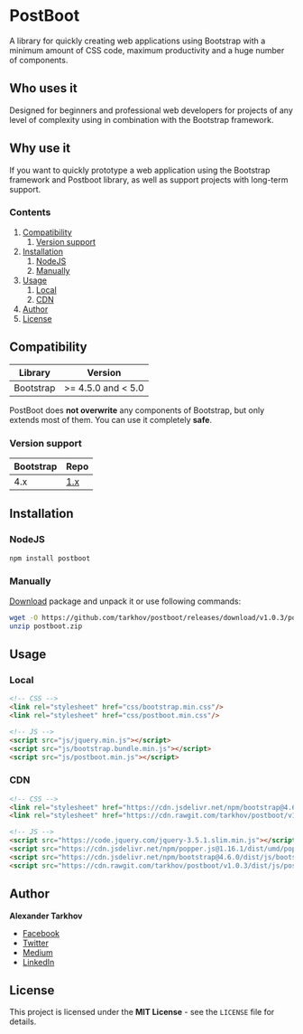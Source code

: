 # PostBoot

A library for quickly creating web applications using Bootstrap with a minimum amount of CSS code, maximum productivity and a huge number of components.

## Who uses it

Designed for beginners and professional web developers for projects of any level of complexity using in combination with the Bootstrap framework.

## Why use it

If you want to quickly prototype a web application using the Bootstrap framework and Postboot library, as well as support projects with long-term support.

### Contents

1. [Compatibility](#compatibility)
   1. [Version support](#version-support)
2. [Installation](#installation)
   1. [NodeJS](#nodejs)
   2. [Manually](#manually)
3. [Usage](#usage)
   1. [Local](#local)
   2. [CDN](#cdn)
4. [Author](#author)
5. [License](#license)

## Compatibility

Library | Version
------- | -------
Bootstrap | >= 4.5.0 and < 5.0

PostBoot does **not overwrite** any components of Bootstrap, but only extends most of them. You can use it completely **safe**.

### Version support

Bootstrap | Repo
------- | -------
4.x | [1.x](https://github.com/tarkhov/postboot/tree/1.x)

## Installation

### NodeJS

```bash
npm install postboot
```

### Manually

[Download](https://github.com/tarkhov/postboot/releases/download/v1.0.3/postboot.zip) package and unpack it or use following commands:

```bash
wget -O https://github.com/tarkhov/postboot/releases/download/v1.0.3/postboot.zip
unzip postboot.zip
```

## Usage

### Local

```html
<!-- CSS -->
<link rel="stylesheet" href="css/bootstrap.min.css"/>
<link rel="stylesheet" href="css/postboot.min.css"/>

<!-- JS -->
<script src="js/jquery.min.js"></script>
<script src="js/bootstrap.bundle.min.js"></script>
<script src="js/postboot.min.js"></script>
```

### CDN

```html
<!-- CSS -->
<link rel="stylesheet" href="https://cdn.jsdelivr.net/npm/bootstrap@4.6.0/dist/css/bootstrap.min.css">
<link rel="stylesheet" href="https://cdn.rawgit.com/tarkhov/postboot/v1.0.3/dist/css/postboot.min.css">

<!-- JS -->
<script src="https://code.jquery.com/jquery-3.5.1.slim.min.js"></script>
<script src="https://cdn.jsdelivr.net/npm/popper.js@1.16.1/dist/umd/popper.min.js"></script>
<script src="https://cdn.jsdelivr.net/npm/bootstrap@4.6.0/dist/js/bootstrap.min.js"></script>
<script src="https://cdn.rawgit.com/tarkhov/postboot/v1.0.3/dist/js/postboot.min.js"></script>
```

## Author

**Alexander Tarkhov**

* [Facebook](https://www.facebook.com/alex.tarkhov)
* [Twitter](https://twitter.com/alextarkhov)
* [Medium](https://medium.com/@tarkhov)
* [LinkedIn](https://www.linkedin.com/in/tarkhov/)

## License

This project is licensed under the **MIT License** - see the `LICENSE` file for details.
